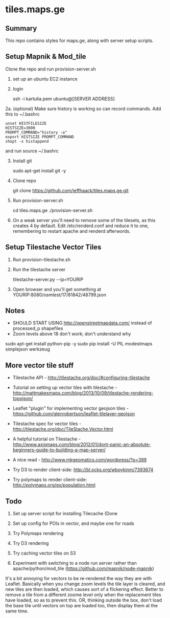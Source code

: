 # tiles.maps.ge

## Summary
This repo contains styles for maps.ge, along with server setup scripts.

## Setup Mapnik & Mod_tile
Clone the repo and run provision-server.sh

1. set up an ubuntu EC2 instance
2. login

	ssh -i kartulia.pem ubuntu@[SERVER ADDRESS]

2a. (optional) Make sure history is working so can record commands. Add this to ~/.bashrc

	unset HISTFILESIZE
	HISTSIZE=3000
	PROMPT_COMMAND="history -a"
	export HISTSIZE PROMPT_COMMAND
	shopt -s histappend

and run
	source ~/.bashrc

3. Install git

	sudo apt-get install git -y
	
4. Clone repo

	git clone https://github.com/jeffhaack/tiles.maps.ge.git

5. Run provision-server.sh

	cd tiles.maps.ge
	./provision-server.sh

6. On a weak server you'll need to remove some of the tilesets, as this creates 4 by default. Edit /etc/renderd.conf and reduce it to one, remembering to restart apache and renderd afterwords.

## Setup Tilestache Vector Tiles

1. Run provision-tilestache.sh

2. Run the tilestache server

	tilestache-server.py --ip=YOURIP

3. Open browser and you'll get something at YOURIP:8080/osmtest/17/81842/48799.json



## Notes
- SHOULD START USING http://openstreetmapdata.com/ instead of processed_p shapefiles
- Zoom levels above 18 don't work; don't understand why

sudo apt-get install python-pip -y
sudo pip install -U PIL modestmaps simplejson werkzeug

 

## More vector tile stuff
* Tilestache API - http://tilestache.org/doc/#configuring-tilestache
* Tutorial on setting up vector tiles with tilestache - http://mattmakesmaps.com/blog/2013/10/09/tilestache-rendering-topojson/
* Leaflet "plugin" for implementing vector geojson tiles - https://github.com/glenrobertson/leaflet-tilelayer-geojson
* Tilestache spec for vector tiles - http://tilestache.org/doc/TileStache.Vector.html
* A helpful tutorial on Tilestache - http://www.axismaps.com/blog/2012/01/dont-panic-an-absolute-beginners-guide-to-building-a-map-server/
* A nice read - http://www.mkgeomatics.com/wordpress/?p=389


* Try D3 to render client-side: http://bl.ocks.org/wboykinm/7393674
* Try polymaps to render client-side: http://polymaps.org/ex/population.html

## Todo
1. Set up server script for installing Tilecache (Done
2. Set up config for POIs in vector, and maybe one for roads

3. Try Polymaps rendering
4. Try D3 rendering
5. Try caching vector tiles on S3
6. Experiment with switching to a node run server rather than apache/python/mod_tile (https://github.com/mapnik/node-mapnik)


It's a bit annoying for vectors to be re-rendered the way they are with Leaflet.  Basically when you change zoom levels the tile layer is cleared, and new tiles are then loaded, which causes sort of a flickering effect.  Better to remove a tile from a different zoome level only when the replacement tiles have loaded, so as to prevent this. OR, thinking outside the box, don't load the base tile until vectors on top are loaded too, then display them at the same time.


